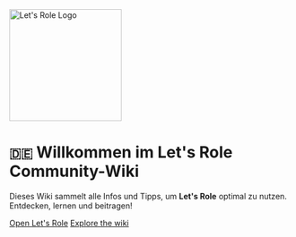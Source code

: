 <img src="https://assets.letsrolecdn.com/assets/img/logo.dc35fc4bb06864e644c6e71b28828ced9d3fdc21.svg" alt="Let's Role Logo" width="200" />

# <small>🇩🇪</small> Willkommen im Let's Role Community-Wiki

Dieses Wiki sammelt alle Infos und Tipps, um **Let's Role** optimal zu nutzen. Entdecken, lernen und beitragen!



[Open Let's Role](https://lets-role.com)
[Explore the wiki](https://lets-role-community.github.io/wiki/de/default/)

